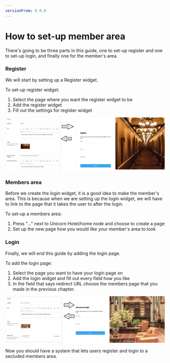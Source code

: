 ```yaml
---
versionFrom: 8.0.0
---
```


# How to set-up member area

There's going to be three parts in this guide, one to set-up register and one to set-up login, and finally one for the member's area.

### Register

We will start by setting up a Register widget.

To set-up register widget:

1. Select the page where you want the register widget to be 
2. Add the register widget
3. Fill out the settings for register widget

![Reister sample](images/Register-members.png)

### Members area

Before we create the login widget, it is a good idea to make the member's area. This is because when we are setting up the login widget, we will have to link to the page that it takes the user to after the login.

To set-up a members area:

1. Press "..." next to Unicorn Hotel/home node and choose to create a page
2. Set up the new page how you would like your member's area to look


### Login

Finally, we will end this guide by adding the login page.

To add the login page:

1. Select the page you want to have your login page on
2. Add the login widget and fill out every field how you like
3. In the field that says redirect URL choose the members page that you made in the previous chapter.

![Login sample](images/Login-members.png)

Now you should have a system that lets users register and login to a secluded members area.
